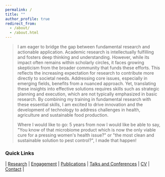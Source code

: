 ```yaml
---
permalink: /
title: ""
author_profile: true
redirect_from: 
  - /about/
  - /about.html
---
```



> I am eager to bridge the gap between fundamental research and actionable application. Academic research is intellectually fulfilling and fosters deep thinking and understanding. However, while its impact often remains within scholarly circles, it faces growing skepticism from the broader community that funds these efforts. This reflects the increasing expectation for research to contribute more directly to societal needs. Addressing core issues, especially in emerging fields, benefits from a nuanced approach. Yet, translating these insights into effective solutions requires skills such as strategic planning and execution, which are not typically emphasized in basic research. By combining my training in fundamental research with these essential skills, I am excited to drive innovation and the development of technology to address challenges in health, agriculture and sustainable food production.
>
> Where I would like to go: 5 years from now I would like be able to say, "You know of that microbiome product which is now the only viable cure for a pressing women's health issue?" or "the most clean and sustainable solution to pest control?", I made that happen!

### Quick Links

<!-- make a table -->
| [Research](/research) | [Engagement](/engagement) | [Publications](/publications) | [Talks and Conferences](/engagement/talksandconferences) | [CV](/files/AiswaryaPrasad_CV.pdf) | [Contact](/contact) |


<!-- # My Background

As an undergraduate in Bangalore, India, I was captivated by the idea of bacteria as engineerable machines that can be harnessed to solve global problems. This interest motivated me to co-found the first iGEM (international Genetically Engineered Machines) team at our institute. It was a challenging and rewarding experience, involving countless hours of brainstorming and designing our genetically engineered system. We successfully secured funding and lab space, ultimately presenting our work at the iGEM competition in Boston. This effort laid the groundwork for future teams, who have since won gold medals and received special nominations.

My academic journey has continued to focus on bacteria in communities and their interactions within different environments, such as the human gut. For my MS thesis, I explored the human gut microbiome, establishing a cost-effective Nanopore sequencing system that facilitated collaboration with local doctors in India.

Building on my interest in studying bacterial communities, I started my PhD in Lausanne. I study gut microbiome diversity and its evolution. I employ a multidisciplinary approach that integrates field sampling, bioinformatics, and synthetic microbial communities in our honeybee laboratory model. I am particularly excited about cutting-edge sequencing and bacterial community engineering techniques and have successfully integrated Metagenomics using Illumina, Nanopore and PacBio sequencing in my research. -->